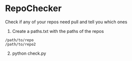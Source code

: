 # RepoChecker
Check if any of your repos need pull and tell you which ones

1. Create a paths.txt with the paths of the repos
```
/path/to/repo
/path/to/repo2

```

2. python check.py

